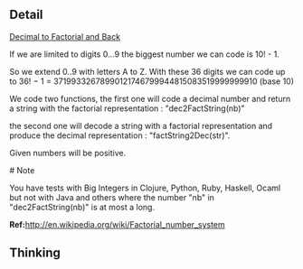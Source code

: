 ## Detail

[Decimal to Factorial and Back](https://www.codewars.com/kata/decimal-to-factorial-and-back/train/rust)

If we are limited to digits 0...9 the biggest number we can code is 10! - 1.

So we extend 0..9 with letters A to Z. With these 36 digits we can code up to 36! − 1 = 37199332678990121746799944815083519999999910 (base 10)

We code two functions, the first one will code a decimal number and return a string with the factorial representation : "dec2FactString(nb)"

the second one will decode a string with a factorial representation and produce the decimal representation : "factString2Dec(str)".

Given numbers will be positive.

\# Note

You have tests with Big Integers in Clojure, Python, Ruby, Haskell, Ocaml but not with Java and others where the number "nb" in "dec2FactString(nb)" is at most a long.

**Ref:**<http://en.wikipedia.org/wiki/Factorial_number_system>

## Thinking

